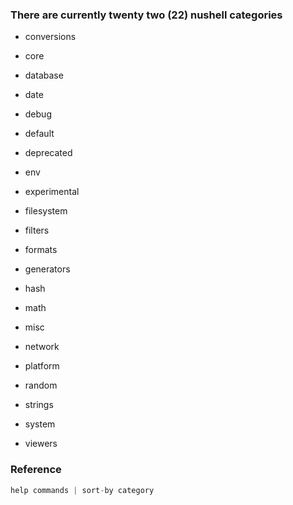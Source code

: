 
### There are currently twenty two (22) nushell categories

* conversions
* core
* database
* date
* debug

* default
* deprecated
* env
* experimental
* filesystem

* filters
* formats
* generators
* hash
* math

* misc
* network
* platform
* random
* strings

* system
* viewers

### Reference

```rust
help commands | sort-by category
```
